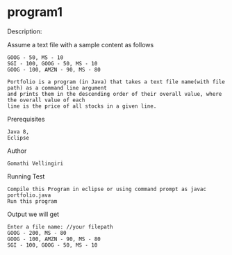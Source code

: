 # program1
Description:


Assume a text file with a sample content as follows

	GOOG - 50, MS - 10
	SGI - 100, GOOG - 50, MS - 10
	GOOG - 100, AMZN - 90, MS - 80
	
	Portfolio is a program (in Java) that takes a text file name(with file path) as a command line argument
	and prints them in the descending order of their overall value, where the overall value of each
	line is the price of all stocks in a given line.

Prerequisites
	
	Java 8,
	Eclipse
Author

	Gomathi Vellingiri
	
Running Test

	Compile this Program in eclipse or using command prompt as javac portfolio.java
	Run this program
	
Output we will get

	Enter a file name: //your filepath
	GOOG - 200, MS - 80
	GOOG - 100, AMZN - 90, MS - 80
	SGI - 100, GOOG - 50, MS - 10
